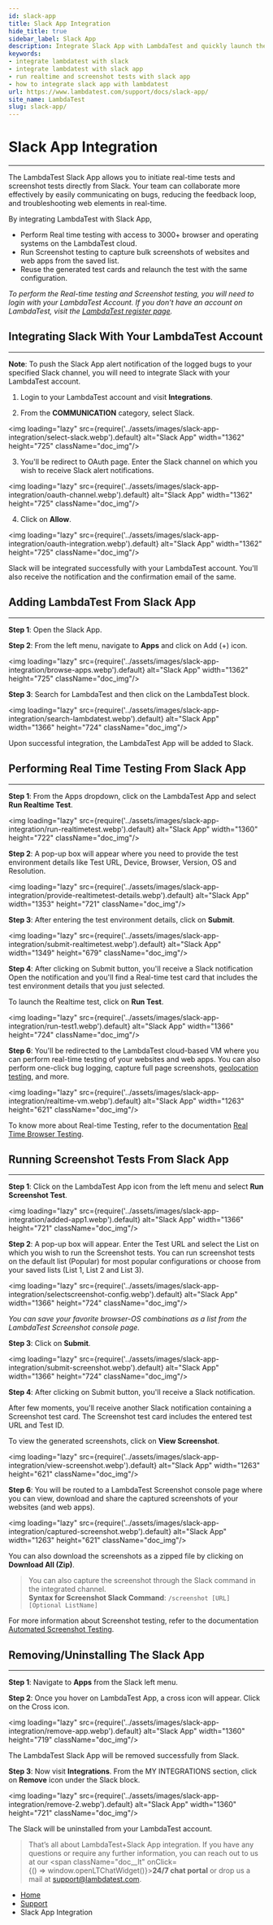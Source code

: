 ```yaml
---
id: slack-app
title: Slack App Integration
hide_title: true
sidebar_label: Slack App
description: Integrate Slack App with LambdaTest and quickly launch the real-time and screenshot tests directly from Slack. Collaborate faster with your teammates on issues and fasten the feedback cycle.
keywords:
- integrate lambdatest with slack
- integrate lambdatest with slack app
- run realtime and screenshot tests with slack app
- how to integrate slack app with lambdatest
url: https://www.lambdatest.com/support/docs/slack-app/
site_name: LambdaTest
slug: slack-app/
---
```


<script type="application/ld+json"
      dangerouslySetInnerHTML={{ __html: JSON.stringify({
       "@context": "https://schema.org",
        "@type": "BreadcrumbList",
        "itemListElement": [{
          "@type": "ListItem",
          "position": 1,
          "name": "LambdaTest",
          "item": "https://www.lambdatest.com/"
        },{
          "@type": "ListItem",
          "position": 2,
          "name": "Support",
          "item": "https://www.lambdatest.com/support/docs/"
        },{
          "@type": "ListItem",
          "position": 4,
          "name": "Slack App Integration",
          "item": "https://www.lambdatest.com/support/docs/slack-app/"
        }]
      })
    }}
></script>

# Slack App Integration

* * *

The LambdaTest Slack App allows you to initiate real-time tests and screenshot tests directly from Slack. Your team can collaborate more effectively by easily communicating on bugs, reducing the feedback loop, and troubleshooting web elements in real-time.

By integrating LambdaTest with Slack App,

* Perform Real time testing with access to 3000+ browser and operating systems on the LambdaTest cloud.
* Run Screenshot testing to capture bulk screenshots of websites and web apps from the saved list. 
* Reuse the generated test cards and relaunch the test with the same configuration.

*To perform the Real-time testing and Screenshot testing, you will need to login with your LambdaTest Account. If you don’t have an account on LambdaTest, visit the [LambdaTest register page](https://accounts.lambdatest.com/register).*


## Integrating Slack With Your LambdaTest Account
* * *

>
**Note**: To push the Slack App alert notification of the logged bugs to your specified Slack channel, you will need to integrate Slack with your LambdaTest account.


1. Login to your LambdaTest account and visit **Integrations**.

2. From the **COMMUNICATION** category, select Slack.

<img loading="lazy" src={require('../assets/images/slack-app-integration/select-slack.webp').default} alt="Slack App"  width="1362" height="725" className="doc_img"/>

3. You'll be redirect to OAuth page. Enter the Slack channel on which you wish to receive Slack alert notifications.

<img loading="lazy" src={require('../assets/images/slack-app-integration/oauth-channel.webp').default} alt="Slack App"  width="1362" height="725" className="doc_img"/>

4. Click on **Allow**.

<img loading="lazy" src={require('../assets/images/slack-app-integration/oauth-integration.webp').default} alt="Slack App"  width="1362" height="725" className="doc_img"/>

Slack will be integrated successfully with your LambdaTest account. You'll also receive the notification and the confirmation email of the same.

## Adding LambdaTest From Slack App
***

**Step 1**: Open the Slack App.

**Step 2**: From the left menu, navigate to **Apps** and click on Add (+) icon.

<img loading="lazy" src={require('../assets/images/slack-app-integration/browse-apps.webp').default} alt="Slack App"  width="1362" height="725" className="doc_img"/>

**Step 3**: Search for LambdaTest and then click on the LambdaTest block.

<img loading="lazy" src={require('../assets/images/slack-app-integration/search-lambdatest.webp').default} alt="Slack App" width="1366" height="724" className="doc_img"/>

Upon successful integration, the LambdaTest App will be added to Slack. 

## Performing Real Time Testing From Slack App
* * *

**Step 1**: From the Apps dropdown, click on the LambdaTest App and select **Run Realtime Test**.

<img loading="lazy" src={require('../assets/images/slack-app-integration/run-realtimetest.webp').default} alt="Slack App" width="1360" height="722" className="doc_img"/>

**Step 2**: A pop-up box will appear where you need to provide the test environment details like Test URL, Device, Browser, Version, OS and Resolution.

<img loading="lazy" src={require('../assets/images/slack-app-integration/provide-realtimetest-details.webp').default} alt="Slack App" width="1353" height="721" className="doc_img"/>

**Step 3**: After entering the test environment details, click on **Submit**.

<img loading="lazy" src={require('../assets/images/slack-app-integration/submit-realtimetest.webp').default} alt="Slack App" width="1349" height="679" className="doc_img"/>

**Step 4**: After clicking on Submit button, you'll receive a Slack notification <br/>Open the notification and you'll find a Real-time test card that includes the test environment details that you just selected. 

To launch the Realtime test, click on **Run Test**.

<img loading="lazy" src={require('../assets/images/slack-app-integration/run-test1.webp').default} alt="Slack App" width="1366" height="724" className="doc_img"/>

**Step 6**: You'll be redirected to the LambdaTest cloud-based VM where you can perform real-time testing of your websites and web apps. You can also perform one-click bug logging, capture full page screenshots, [geolocation testing](https://www.lambdatest.com/geolocation-testing), and more.

<img loading="lazy" src={require('../assets/images/slack-app-integration/realtime-vm.webp').default} alt="Slack App" width="1263" height="621" className="doc_img"/>

To know more about Real-time Testing, refer to the documentation [Real Time Browser Testing](/docs/real-time-browser-testing/).

## Running Screenshot Tests From Slack App
* * *

**Step 1**: Click on the LambdaTest App icon from the left menu and select **Run Screenshot Test**.

<img loading="lazy" src={require('../assets/images/slack-app-integration/added-app1.webp').default} alt="Slack App" width="1366" height="721" className="doc_img"/>

**Step 2**: A pop-up box will appear. Enter the Test URL and select the List on which you wish to run the Screenshot tests. You can run screenshot tests on the default list (Popular) for most popular configurations or choose from your saved lists (List 1, List 2 and List 3).

<img loading="lazy" src={require('../assets/images/slack-app-integration/selectscreenshot-config.webp').default} alt="Slack App" width="1366" height="724" className="doc_img"/>

*You can save your favorite browser-OS combinations as a list from the LambdaTest Screenshot console page.*

**Step 3**: Click on **Submit**.

<img loading="lazy" src={require('../assets/images/slack-app-integration/submit-screenshot.webp').default} alt="Slack App" width="1366" height="724" className="doc_img"/>

**Step 4**: After clicking on Submit button, you'll receive a Slack notification. 

After few moments, you'll receive another Slack notification containing a Screenshot test card. The Screenshot test card includes the entered test URL and Test ID. 

To view the generated screenshots, click on **View Screenshot**.

<img loading="lazy" src={require('../assets/images/slack-app-integration/view-screenshot.webp').default} alt="Slack App" width="1263" height="621" className="doc_img"/>

**Step 6**: You will be routed to a LambdaTest Screenshot console page where you can view, download and share the captured screenshots of your websites (and web apps).

<img loading="lazy" src={require('../assets/images/slack-app-integration/captured-screenshot.webp').default} alt="Slack App" width="1263" height="621" className="doc_img"/>

You can also download the screenshots as a zipped file by clicking on **Download All (Zip)**.

>You can also capture the screenshot through the Slack command in the integrated channel. <br/>**Syntax for Screenshot Slack Command**: `/screenshot [URL] [Optional ListName]`

For more information about Screenshot testing, refer to the documentation [Automated Screenshot Testing](/docs/automated-screenshot-testing/).


## Removing/Uninstalling The Slack App
* * *

**Step 1**: Navigate to **Apps**  from the Slack left menu.

**Step 2**: Once you hover on LambdaTest App, a cross icon will appear. Click on the Cross icon.

<img loading="lazy" src={require('../assets/images/slack-app-integration/remove-app.webp').default} alt="Slack App" width="1360" height="719" className="doc_img"/>

The LambdaTest Slack App will be removed successfully from Slack.

**Step 3**: Now visit **Integrations**. From the MY INTEGRATIONS section, click on **Remove** icon under the Slack block.

<img loading="lazy" src={require('../assets/images/slack-app-integration/remove-2.webp').default} alt="Slack App" width="1360" height="721"  className="doc_img"/>

The Slack will be uninstalled from your LambdaTest account.

> That’s all about LambdaTest+Slack App integration. If you have any questions or require any further information, you can reach out to us at our <span className="doc__lt" onClick={() => window.openLTChatWidget()}>**24/7 chat portal**</span> or drop us a mail at support@lambdatest.com.

<nav aria-label="breadcrumbs">
  <ul className="breadcrumbs">
    <li className="breadcrumbs__item">
      <a className="breadcrumbs__link" href="https://www.lambdatest.com">Home</a>
    </li>
    <li className="breadcrumbs__item">
      <a className="breadcrumbs__link" target="_self" href="https://www.lambdatest.com/support/docs/">Support</a>
    </li>
    <li className="breadcrumbs__item breadcrumbs__item--active">
      <span className="breadcrumbs__link">
        Slack App Integration
      </span>
    </li>
  </ul>
</nav>